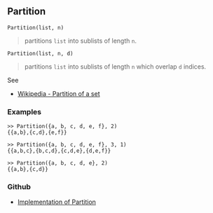## Partition

```
Partition(list, n)
```

> partitions `list` into sublists of length `n`.

``` 
Partition(list, n, d)
```

> partitions `list` into sublists of length `n` which overlap `d` indices.

See
* [Wikipedia - Partition of a set](https://en.wikipedia.org/wiki/Partition_of_a_set)

### Examples

``` 
>> Partition({a, b, c, d, e, f}, 2)
{{a,b},{c,d},{e,f}}
 
>> Partition({a, b, c, d, e, f}, 3, 1)
{{a,b,c},{b,c,d},{c,d,e},{d,e,f}} 
 
>> Partition({a, b, c, d, e}, 2)
{{a,b},{c,d}}
```

### Github

* [Implementation of Partition](https://github.com/axkr/symja_android_library/blob/master/symja_android_library/matheclipse-core/src/main/java/org/matheclipse/core/builtin/Combinatoric.java#L1424) 
